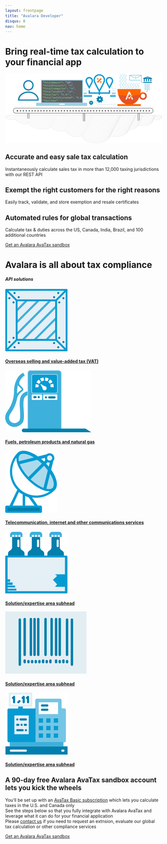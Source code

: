 ```yaml
---
layout: frontpage
title: "Avalara Developer"
disqus: 0
nav: home
---
```

<div class="bg-map">
    <div class="row">
      <div class="col-md-6 col-md-offset-3 text-center">
        <h1 class="h1pp ">Bring real-time tax calculation to your financial app</h1>
        <img src="/images/devdot/DevDotSvgGAssets_DeveloperIllustration.svg" />
      </div>
    </div>
    <div class="row hidden-xs">
      <div class="col-md-4 text-center">
        <div class="row">
          <div class="col-md-8 col-md-offset-2">
              <h2>Accurate and easy sale tax calculation</h2>
              <p>Instantaneously calculate sales tax in more than 12,000 taxing jurisdictions with our REST API</p>
          </div>
        </div>
      </div>
      <div class="col-md-4 text-center">
        <div class="row">
          <div class="col-md-8 col-md-offset-2">
              <h2>Exempt the right customers for the right reasons</h2>
              <p>Easily track, validate, and store exemption and resale certificates</p>
          </div>
        </div>
      </div>
      <div class="col-md-4 text-center">
        <div class="row">
          <div class="col-md-8 col-md-offset-2">
            <h2>Automated rules for global transactions</h2>
            <p>Calculate tax & duties across the US, Canada, India, Brazil, and 100 additional countries</p>
          </div>
        </div>
      </div>
    </div>
    <div class="row margin-top">
      <div class="col-md-12 text-center btn-callout"><a href="#" role="button">Get an Avalara AvaTax sandbox</a></div>
    </div>
    <div class="row bg-white border-top">
      <div class="col-md-6 col-md-offset-3 text-center">
        <h1>Avalara is all about tax compliance</h1>
        <h5 class="text-blue">API solutions</h5>
      </div>
    </div>
    <div class="row bg-white">
      <div class="col-xs-2 col-xs-offset-2 col-md-offset-2 col-md-2 text-center">
        <div class="row">
          <div class="col-md-8 col-md-offset-2">
            <a href="#">
              <img src="/images/devdot/DevDotSvgGAssets_ShippingCrate.svg" />
              <h4 class="hidden-xs">Overseas selling and value-added tax (VAT)</h4>
            </a>
          </div>
        </div>
      </div>
      <div class="col-xs-2 col-xs-offset-1 col-md-offset-1 col-md-2 text-center">
        <div class="row">
          <div class="col-md-8 col-md-offset-2">
            <a href="#">
              <img src="/images/devdot/DevDotSvgGAssets_GasPump.svg" />
              <h4 class="hidden-xs">Fuels, petroleum products and natural gas</h4>
            </a>
          </div>
        </div>
      </div>
      <div class="col-xs-2 col-xs-offset-1 col-md-offset-1 col-md-2 text-center">
        <div class="row">
          <div class="col-md-8 col-md-offset-2">
            <a href="#">
              <img src="/images/devdot/DevDotSvgGAssets_SatelliteDish.svg" />
              <h4 class="hidden-xs">Telecommunication, internet and other communications services</h4>
            </a>
          </div>
        </div>
      </div>
    </div>
    <div class="row bg-white padding-top padding-bottom">
      <div class="col-xs-2 col-xs-offset-2 col-md-offset-2 col-md-2 text-center">
        <div class="row">
          <div class="col-md-8 col-md-offset-2">
            <a href="#">
              <img src="/images/devdot/DevDotSvgGAssets_Beverages.svg" />
              <h4 class="hidden-xs">Solution/expertise area subhead</h4>
            </a>
          </div>
        </div>
      </div>
      <div class="col-xs-2 col-xs-offset-1 col-md-offset-1 col-md-2 text-center">
        <div class="row">
          <div class="col-md-8 col-md-offset-2">
            <a href="#">
              <img src="/images/devdot/DevDotSvgGAssets_BarCode.svg" />
              <h4 class="hidden-xs">Solution/expertise area subhead</h4>
            </a>
          </div>
        </div>
      </div>
      <div class="col-xs-2 col-xs-offset-1 col-md-offset-1 col-md-2 text-center">
        <div class="row">
          <div class="col-md-8 col-md-offset-2">
            <a href="#">
              <img src="/images/devdot/DevDotSvgGAssets_POS.svg" />
              <h4 class="hidden-xs">Solution/expertise area subhead</h4>
            </a>
          </div>
        </div>
      </div>
    </div>
    <div class="row border-top">
      <div class="col-xs-8 col-xs-offset-2 col-md-6 col-md-offset-3 text-center">
        <h2>A 90-day free Avalara AvaTax sandbox account lets you kick the wheels</h2>
      </div>
    </div>
    <div class="row">
      <div class="col-xs-8 col-xs-offset-2 col-md-6 col-md-offset-3 text-center">
        <p>
          You’ll be set up with an <a href="#">AvaTax Basic subscription</a> which lets you calculate taxes in the U.S. and Canada only<br />
          See the steps below so that you fully integrate with Avalara AvaTax and leverage what it can do for your financial application<br />
          Please <a href="#">contact us</a> if you need to request an extnsion, evaluate our global tax calculation or other compliance services<br />
        </p>
      </div>
    </div>
    <div class="row margin-top">
      <div class="col-md-12 text-center btn-callout"><a href="#" role="button">Get an Avalara AvaTax sandbox</a></div>
    </div>
</div>
